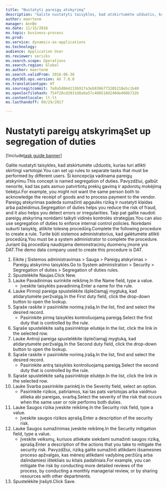 ```yaml
--- 
title: "Nustatyti pareigų atskyrimą"
description: "Galite nustatyti taisykles, kad atskirtumėte užduotis, kurias turi atlikti skirtingi vartotojai."
author: maertenm
manager: AnnBe
ms.date: 11/15/2016
ms.topic: business-process
ms.prod: 
ms.service: dynamics-ax-applications
ms.technology: 
audience: Application User
ms.reviewer: sericks
ms.search.scope: Operations
ms.search.region: Global
ms.author: maertenm
ms.search.validFrom: 2016-06-30
ms.dyn365.ops.version: AX 7.0.0
ms.translationtype: HT
ms.sourcegitcommit: 7e0a5d044133b917a3eb9386773205218e5c1b40
ms.openlocfilehash: 754f28cd2831d8a9a57c408518d240de460b732b
ms.contentlocale: lt-lt
ms.lasthandoff: 09/29/2017

---
```

# <a name="set-up-segregation-of-duties"></a><span data-ttu-id="4bc16-103">Nustatyti pareigų atskyrimą</span><span class="sxs-lookup"><span data-stu-id="4bc16-103">Set up segregation of duties</span></span>

[!include[task guide banner](../../includes/task-guide-banner.md)]

<span data-ttu-id="4bc16-104">Galite nustatyti taisykles, kad atskirtumėte užduotis, kurias turi atlikti skirtingi vartotojai.</span><span class="sxs-lookup"><span data-stu-id="4bc16-104">You can set up rules to separate tasks that must be performed by different users.</span></span> <span data-ttu-id="4bc16-105">Ši koncepcija vadinama pareigų atskyrimu.</span><span class="sxs-lookup"><span data-stu-id="4bc16-105">This concept is named segregation of duties.</span></span> <span data-ttu-id="4bc16-106">Pavyzdžiui, galbūt nenorite, kad tas pats asmuo patvirtintų prekių gavimą ir apdorotų mokėjimą tiekėjui.</span><span class="sxs-lookup"><span data-stu-id="4bc16-106">For example, you might not want the same person both to acknowledge the receipt of goods and to process payment to the vendor.</span></span> <span data-ttu-id="4bc16-107">Pareigų atskyrimas padeda sumažinti apgaulės riziką ir nustatyti klaidas arba pažeidimus.</span><span class="sxs-lookup"><span data-stu-id="4bc16-107">Segregation of duties helps you reduce the risk of fraud, and it also helps you detect errors or irregularities.</span></span> <span data-ttu-id="4bc16-108">Taip pat galite naudoti pareigų atskyrimą norėdami taikyti vidinės kontrolės strategijas.</span><span class="sxs-lookup"><span data-stu-id="4bc16-108">You can also use segregation of duties to enforce internal control policies.</span></span> <span data-ttu-id="4bc16-109">Norėdami sukurti taisyklę, atlikite tolesnę procedūrą.</span><span class="sxs-lookup"><span data-stu-id="4bc16-109">Complete the following procedure to create a rule.</span></span> <span data-ttu-id="4bc16-110">Turite būti sistemos administratorius, kad galėtumėte atlikti procedūrą.</span><span class="sxs-lookup"><span data-stu-id="4bc16-110">You must be a system administrator to complete the procedure.</span></span> <span data-ttu-id="4bc16-111">Juriant šią procedūrą naudojama demonstracinių duomenų įmonė yra DAT.</span><span class="sxs-lookup"><span data-stu-id="4bc16-111">The demo data company used to create this procedure is DAT.</span></span> 

1. <span data-ttu-id="4bc16-112">Eikite į Sistemos administravimas > Sauga > Pareigų atskyrimas > Pareigų atskyrimo taisyklės.</span><span class="sxs-lookup"><span data-stu-id="4bc16-112">Go to System administration > Security > Segregation of duties > Segregation of duties rules.</span></span>
2. <span data-ttu-id="4bc16-113">Spustelėkite Naujas.</span><span class="sxs-lookup"><span data-stu-id="4bc16-113">Click New.</span></span>
3. <span data-ttu-id="4bc16-114">Lauke Pavadinimas surinkite reikšmę.</span><span class="sxs-lookup"><span data-stu-id="4bc16-114">In the Name field, type a value.</span></span>
    * <span data-ttu-id="4bc16-115">Įveskite taisyklės pavadinimą.</span><span class="sxs-lookup"><span data-stu-id="4bc16-115">Enter a name for the rule.</span></span>  
4. <span data-ttu-id="4bc16-116">Lauke Pirmoji pareiga spustelėkite išplečiamąjį mygtuką, kad atidarytumėte peržvalgą.</span><span class="sxs-lookup"><span data-stu-id="4bc16-116">In the First duty field, click the drop-down button to open the lookup.</span></span>
5. <span data-ttu-id="4bc16-117">Sąraše raskite ir pasirinkite norimą įrašą.</span><span class="sxs-lookup"><span data-stu-id="4bc16-117">In the list, find and select the desired record.</span></span>
    * <span data-ttu-id="4bc16-118">Pasirinkite pirmą taisyklės kontroliuojamą pareigą.</span><span class="sxs-lookup"><span data-stu-id="4bc16-118">Select the first duty that is controlled by the rule.</span></span>  
6. <span data-ttu-id="4bc16-119">Sąraše spustelėkite saitą pasirinktoje eilutėje.</span><span class="sxs-lookup"><span data-stu-id="4bc16-119">In the list, click the link in the selected row.</span></span>
7. <span data-ttu-id="4bc16-120">Lauke Antroji pareiga spustelėkite išplečiamąjį mygtuką, kad atidarytumėte peržvalgą.</span><span class="sxs-lookup"><span data-stu-id="4bc16-120">In the Second duty field, click the drop-down button to open the lookup.</span></span>
8. <span data-ttu-id="4bc16-121">Sąraše raskite ir pasirinkite norimą įrašą.</span><span class="sxs-lookup"><span data-stu-id="4bc16-121">In the list, find and select the desired record.</span></span>
    * <span data-ttu-id="4bc16-122">Pasirinkite antrą taisyklės kontroliuojamą pareigą.</span><span class="sxs-lookup"><span data-stu-id="4bc16-122">Select the second duty that is controlled by the rule.</span></span>  
9. <span data-ttu-id="4bc16-123">Sąraše spustelėkite saitą pasirinktoje eilutėje.</span><span class="sxs-lookup"><span data-stu-id="4bc16-123">In the list, click the link in the selected row.</span></span>
10. <span data-ttu-id="4bc16-124">Lauke Svarba pasirinkite parinktį.</span><span class="sxs-lookup"><span data-stu-id="4bc16-124">In the Severity field, select an option.</span></span>
    * <span data-ttu-id="4bc16-125">Pasirinkite rizikos, patiriamos, kai tas pats vartotojas arba vaidmuo atlieka abi pareigas, svarbą.</span><span class="sxs-lookup"><span data-stu-id="4bc16-125">Select the severity of the risk that occurs when the same user or role performs both duties.</span></span>  
11. <span data-ttu-id="4bc16-126">Lauke Saugos rizika įveskite reikšmę.</span><span class="sxs-lookup"><span data-stu-id="4bc16-126">In the Security risk field, type a value.</span></span>
    * <span data-ttu-id="4bc16-127">Įveskite saugos rizikos aprašą.</span><span class="sxs-lookup"><span data-stu-id="4bc16-127">Enter a description of the security risk.</span></span>  
12. <span data-ttu-id="4bc16-128">Lauke Saugos sumažinimas įveskite reikšmę.</span><span class="sxs-lookup"><span data-stu-id="4bc16-128">In the Security mitigation field, type a value.</span></span>
    * <span data-ttu-id="4bc16-129">Įveskite veiksmų, kuriuos atliekate siekdami sumažinti saugos riziką, aprašą.</span><span class="sxs-lookup"><span data-stu-id="4bc16-129">Enter a description of the actions that you take to mitigate the security risk.</span></span> <span data-ttu-id="4bc16-130">Pavyzdžiui, riziką galite sumažinti atlikdami išsamesnes proceso apžvalgas, kas mėnesį atlikdami vadybinę peržiūrą arba dalindamiesi ištekliais su kitais padaliniais.</span><span class="sxs-lookup"><span data-stu-id="4bc16-130">For example, you can mitigate the risk by conducting more detailed reviews of the process, by conducting a monthly managerial review, or by sharing resources with other departments.</span></span>  
13. <span data-ttu-id="4bc16-131">Spustelėkite Įrašyti.</span><span class="sxs-lookup"><span data-stu-id="4bc16-131">Click Save.</span></span>


